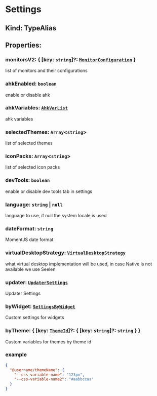 # **Settings**

## **Kind: TypeAlias**

## **Properties**:

### monitorsV2: { [key: `string`]?: [`MonitorConfiguration`](./MonitorConfiguration) }

list of monitors and their configurations

### ahkEnabled: `boolean`

enable or disable ahk

### ahkVariables: [`AhkVarList`](./AhkVarList)

ahk variables

### selectedThemes: `Array`<`string`>

list of selected themes

### iconPacks: `Array`<`string`>

list of selected icon packs

### devTools: `boolean`

enable or disable dev tools tab in settings

### language: `string` | `null`

language to use, if null the system locale is used

### dateFormat: `string`

MomentJS date format

### virtualDesktopStrategy: [`VirtualDesktopStrategy`](./VirtualDesktopStrategy)

what virtual desktop implementation will be used, in case Native is not
available we use Seelen

### updater: [`UpdaterSettings`](./UpdaterSettings)

Updater Settings

### byWidget: [`SettingsByWidget`](./SettingsByWidget)

Custom settings for widgets

### byTheme: { [key: [`ThemeId`](./ThemeId)]?: { [key: `string`]?: `string` } }

Custom variables for themes by theme id

### example

```json
{
  "@username/themeName": {
    "--css-variable-name": "123px",
    "--css-variable-name2": "#aabbccaa"
  }
}
```
